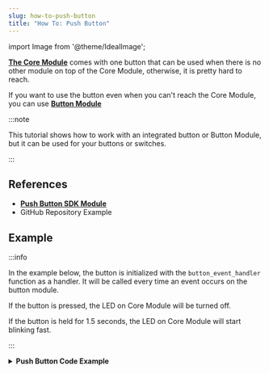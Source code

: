 ```yaml
---
slug: how-to-push-button
title: "How To: Push Button"
---
```

import Image from '@theme/IdealImage';

[**The Core Module**](../../hardware-modules/about-core-module.md) comes with one button that can be used when there is no other module on top of the Core Module, otherwise, it is pretty hard to reach.

If you want to use the button even when you can't reach the Core Module, you can use [**Button Module**](../../hardware-modules//about-button-module.md)

:::note

This tutorial shows how to work with an integrated button or Button Module, but it can be used for your buttons or switches.

:::

## References
- [**Push Button SDK Module**](https://sdk.hardwario.com/group__twr__button.html)
- GitHub Repository Example


## Example

:::info

In the example below, the button is initialized with the `button_event_handler` function as a handler. It will be called every time an event occurs on the button module.

If the button is pressed, the LED on Core Module will be turned off.

If the button is held for 1.5 seconds, the LED on Core Module will start blinking fast.

:::

<details><summary><b>Push Button Code Example</b></summary>
<p>

  ```c showLineNumbers
  #include <application.h>

  twr_led_t led;
  twr_button_t button;

  void button_event_handler(twr_button_t *self, twr_button_event_t event, void *event_param)
  {
      (void) self;
      (void) event_param;

      if (event == TWR_BUTTON_EVENT_PRESS)
      {
          twr_led_set_mode(&led, TWR_LED_MODE_OFF);
      } else if (event == TWR_BUTTON_EVENT_HOLD ) {
          twr_led_set_mode(&led, TWR_LED_MODE_BLINK_FAST);
      }
  }

  void application_init(void)
  {
      // Initialize LED
      twr_led_init(&led, TWR_GPIO_LED, false, false);
      twr_led_set_mode(&led, TWR_LED_MODE_OFF);

      // Initialize button
      twr_button_init(&button, TWR_GPIO_BUTTON, TWR_GPIO_PULL_DOWN,0);
      twr_button_set_event_handler(&button, button_event_handler, NULL);

      // Set HOLD time
      twr_button_set_hold_time(&button, 1500);
  }
  ```

</p>
</details>
